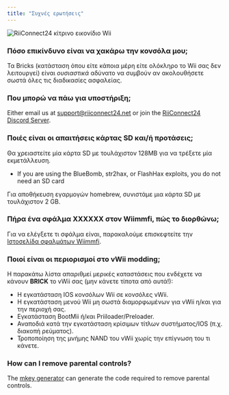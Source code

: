 ```yaml
---
title: "Συχνές ερωτήσεις"
---
```


![RiiConnect24 κίτρινο εικονίδιο Wii](/images/Wii_Yellow_Gray.jpg)

### Πόσο επικίνδυνο είναι να χακάρω την κονσόλα μου;
Τα Bricks (κατάσταση όπου είτε κάποια μέρη είτε ολόκληρο το Wii σας δεν λειτουργεί) είναι *ουσιαστικά* αδύνατο να συμβούν αν ακολουθήσετε σωστά όλες τις διαδικασίες ασφαλείας.

### Που μπορώ να πάω για υποστήριξη;
Either email us at support@riiconnect24.net or join the [RiiConnect24 Discord Server](https://discord.gg/rc24).

### Ποιές είναι οι απαιτήσεις κάρτας SD και/ή προτάσεις;
Θα χρειαστείτε μία κάρτα SD με τουλάχιστον 128ΜΒ για να τρέξετε μία εκμετάλλευση.

- If you are using the BlueBomb, str2hax, or FlashHax exploits, you do not need an SD card

Για αποθήκευση εγαρμογών homebrew, συνιστάμε μια κάρτα SD με τουλάχιστον 2 GB.

### Πήρα ένα σφάλμα XXXXXX στον Wiimmfi, πώς το διορθώνω;
Για να ελέγξετε τι σφάλμα είναι, παρακαλούμε επισκεφτείτε την [Ιστοσελίδα σφαλμάτων Wiimmfi](https://wiimmfi.de/error).

### Ποιοί είναι οι περιορισμοί στο vWii modding;
Η παρακάτω λίστα απαριθμεί μερικές καταστάσεις που ενδέχετε να κάνουν **BRICK** το vWii σας (μην κάνετε τίποτα από αυτά!):
* Η εγκατάσταση IOS κονσόλων Wii σε κονσόλες vWii.
* Η εγκατάσταση μενού Wii μη σωστά διαμορφωμένων για vWii η/και για την περιοχή σας.
* Εγκατάσταση BootMii ή/και Priiloader/Preloader.
* Αναποδιά κατά την εγκατάσταση κρίσιμων τίτλων συστήματος/IOS (π.χ. διακοπή ρεύματος).
* Τροποποίηση της μνήμης NAND του vWii χωρίς την επίγνωση του τι κάνετε.

### How can I remove parental controls?
The [mkey generator](https://mkey.salthax.org) can generate the code required to remove parental controls.
